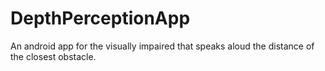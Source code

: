 # DepthPerceptionApp
An android app for the visually impaired that speaks aloud the distance of the closest obstacle.
